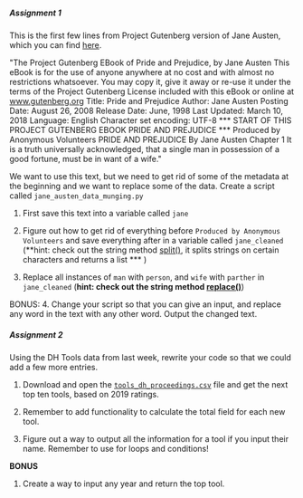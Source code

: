 ##### Assignment 1
This is the first few lines from Project Gutenberg version of Jane Austen, which you can find [here](https://www.gutenberg.org/files/1342/1342-0.txt).

"The Project Gutenberg EBook of Pride and Prejudice, by Jane Austen This eBook is for the use of anyone anywhere at no cost and with almost no restrictions whatsoever.  You may copy it, give it away or re-use it under the terms of the Project Gutenberg License included with this eBook or online at www.gutenberg.org Title: Pride and Prejudice Author: Jane Austen Posting Date: August 26, 2008 Release Date: June, 1998 Last Updated: March 10, 2018 Language: English Character set encoding: UTF-8 *** START OF THIS PROJECT GUTENBERG EBOOK PRIDE AND PREJUDICE *** Produced by Anonymous Volunteers PRIDE AND PREJUDICE By Jane Austen Chapter 1 It is a truth universally acknowledged, that a single man in possession of a good fortune, must be in want of a wife."


We want to use this text, but we need to get rid of some of the metadata at the beginning and we want to replace some of the data. Create a script called `jane_austen_data_munging.py`

1. First save this text into a variable called `jane`

1. Figure out how to get rid of everything before `Produced by Anonymous Volunteers` and save everything after in a variable called `jane_cleaned` (**hint: check out the string method [split()](https://www.w3schools.com/python/ref_string_split.asp), it splits strings on certain characters and returns a list *** )

1. Replace all instances of `man` with `person`, and `wife` with `parther` in `jane_cleaned` (**hint: check out the string method [replace()](https://www.w3schools.com/python/ref_string_replace.asp)**)

BONUS:
4. Change your script so that you can give an input, and replace any word in the text with any other word. Output the changed text. 

##### Assignment 2

Using the DH Tools data from last week, rewrite your code so that we could add a few more entries.

1. Download and open the [`tools_dh_proceedings.csv`](https://github.com/ZoeLeBlanc/IntroToDH2020/blob/gh-pages/week3/tools_dh_proceedings.csv) file and get the next top ten tools, based on 2019 ratings.
   
2. Remember to add functionality to calculate the total field for each new tool.

3. Figure out a way to output all the information for a tool if you input their name. Remember to use for loops and conditions!

**BONUS**
1. Create a way to input any year and return the top tool.